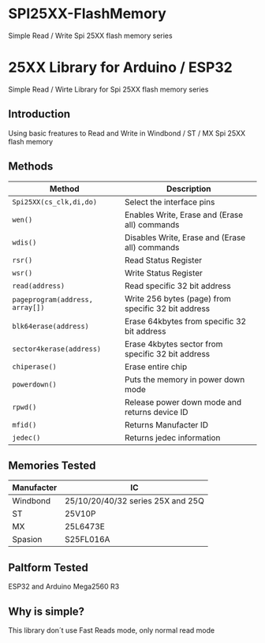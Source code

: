 # SPI25XX-FlashMemory
Simple Read / Write Spi 25XX flash memory series

# 25XX Library for Arduino / ESP32

 Simple Read / Wirte Library for Spi 25XX flash memory series

## Introduction

Using basic freatures to Read and Write in Windbond / ST / MX Spi 25XX flash memory


## Methods

| Method |  Description |
| ------ | ------ |
| `Spi25XX(cs_clk,di,do)` |  Select the interface pins |
| `wen()` | Enables Write, Erase and (Erase all) commands|
| `wdis()`| Disables Write, Erase and (Erase all) commands  |
| `rsr()`| Read Status Register |
| `wsr()`| Write Status Register |
| `read(address)` | Read specific 32 bit address |
| `pageprogram(address, array[])` | Write 256 bytes (page) from specific 32 bit address |
| `blk64erase(address)` | Erase 64kbytes from specific 32 bit address  |
| `sector4kerase(address)` | Erase 4kbytes sector from specific 32 bit address  |
| `chiperase()` | Erase entire chip  |
| `powerdown()` | Puts the memory in power down mode  |
| `rpwd()` | Release power down mode and returns device ID  |
| `mfid()` | Returns Manufacter ID  |
| `jedec()` | Returns jedec information |

## Memories Tested
| Manufacter | IC |
| ------------ | -------- |
| Windbond | 25/10/20/40/32 series 25X and 25Q | 
| ST | 25V10P |
|MX | 25L6473E |
|Spasion | S25FL016A |

## Paltform Tested
ESP32 and Arduino Mega2560 R3

## Why is simple?
This library don´t use Fast Reads mode, only normal read mode
